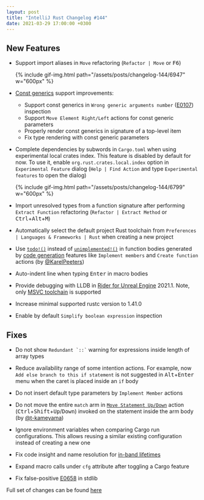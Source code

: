 ```yaml
---
layout: post
title: "IntelliJ Rust Changelog #144"
date: 2021-03-29 17:00:00 +0300
---
```


## New Features

<!-- https://github.com/intellij-rust/intellij-rust/pull/6947 -->
* Support import aliases in `Move` refactoring (`Refactor | Move` or <kbd>F6</kbd>)

  {% include gif-img.html path="/assets/posts/changelog-144/6947" w="600px" %}

* [Const generics](https://rust-lang.github.io/rfcs/2000-const-generics.html) support improvements:
  <!-- https://github.com/intellij-rust/intellij-rust/pull/7001 -->
  * Support const generics in `Wrong generic arguments number` ([E0107](https://doc.rust-lang.org/error-index.html#E0107)) inspection

  <!-- https://github.com/intellij-rust/intellij-rust/pull/6959 -->
  * Support `Move Element Right/Left` actions for const generic parameters

  <!-- https://github.com/intellij-rust/intellij-rust/pull/6958 -->
  * Properly render const generics in signature of a top-level item

  <!-- https://github.com/intellij-rust/intellij-rust/pull/6948 -->
  * Fix type rendering with const generic parameters

<!-- https://github.com/intellij-rust/intellij-rust/pull/6799 -->
* Complete dependencies by subwords in `Cargo.toml` when using experimental local crates index. This feature is disabled by default
  for now. To use it, enable `org.rust.crates.local.index` option in `Experimental Feature` dialog (`Help | Find Action` and type `Experimental features` to open the dialog)

  {% include gif-img.html path="/assets/posts/changelog-144/6799" w="600px" %}

<!-- https://github.com/intellij-rust/intellij-rust/pull/6893 -->
* Import unresolved types from a function signature after performing `Extract Function` refactoring (`Refactor | Extract Method` or
  <kbd>Ctrl</kbd>+<kbd>Alt</kbd>+<kbd>M</kbd>)
  
<!-- https://github.com/intellij-rust/intellij-rust/pull/6966 -->
* Automatically select the default project Rust toolchain from `Preferences | Languages & Frameworks | Rust` when creating a new project

<!-- https://github.com/intellij-rust/intellij-rust/pull/6066 -->
*  Use [`todo!()`](https://doc.rust-lang.org/std/macro.todo.html) instead of [`unimplemented!()`](https://doc.rust-lang.org/std/macro.unimplemented.html)
   in function bodies generated by [code generation](https://plugins.jetbrains.com/plugin/8182-rust/docs/rust-code-generation.html) features like  `Implement members` and `Create function` actions (by [@KarelPeeters])

<!-- https://github.com/intellij-rust/intellij-rust/pull/6934 -->
* Auto-indent line when typing <kbd>Enter</kbd> in macro bodies

<!-- https://github.com/intellij-rust/intellij-rust/pull/6907 -->
* Provide debugging with LLDB in [Rider for Unreal Engine](https://www.jetbrains.com/lp/rider-unreal/) 2021.1. 
  Note, only [MSVC toolchain](https://doc.rust-lang.org/edition-guide/rust-2018/platform-and-target-support/msvc-toolchain-support.html) is supported

<!-- https://github.com/intellij-rust/intellij-rust/pull/6956 -->
* Increase minimal supported rustc version to 1.41.0

<!-- https://github.com/intellij-rust/intellij-rust/pull/6912 -->
* Enable by default `Simplify boolean expression` inspection

## Fixes

<!-- https://github.com/intellij-rust/intellij-rust/pull/6955 -->
* Do not show `` Redundant `::` `` warning for expressions inside length of array types

<!-- https://github.com/intellij-rust/intellij-rust/pull/6923 -->
* Reduce availability range of some intention actions. For example, now `Add else branch to this if statement` is not suggested in <kbd>Alt</kbd>+<kbd>Enter</kbd> menu when the caret is placed inside an `if` body

<!-- https://github.com/intellij-rust/intellij-rust/pull/6896 -->
* Do not insert default type parameters by `Implement Member` actions

<!-- https://github.com/intellij-rust/intellij-rust/pull/6886 -->
* Do not move the entire `match` arm in [`Move Statement Up/Down`](https://www.jetbrains.com/help/idea/working-with-source-code.html#move-statements) action (<kbd>Ctrl</kbd>+<kbd>Shift</kbd>+<kbd>Up</kbd>/<kbd>Down</kbd>) invoked on the statement inside the arm body (by [@t-kameyama])

<!-- https://github.com/intellij-rust/intellij-rust/pull/6654 -->
* Ignore environment variables when comparing Cargo run configurations. This allows reusing a similar existing configuration instead of creating a new one

<!-- https://github.com/intellij-rust/intellij-rust/pull/6450 -->
* Fix code insight and name resolution for [in-band lifetimes](https://doc.rust-lang.org/beta/unstable-book/language-features/in-band-lifetimes.html)

<!-- https://github.com/intellij-rust/intellij-rust/pull/6989 -->
* Expand macro calls under `cfg` attribute after toggling a Cargo feature

<!-- https://github.com/intellij-rust/intellij-rust/pull/6769 -->
* Fix false-positive [E0658](https://doc.rust-lang.org/error-index.html#E0658) in stdlib

Full set of changes can be found [here](https://github.com/intellij-rust/intellij-rust/milestone/52?closed=1)

[@KarelPeeters]: https://github.com/KarelPeeters
[@t-kameyama]: https://github.com/t-kameyama
